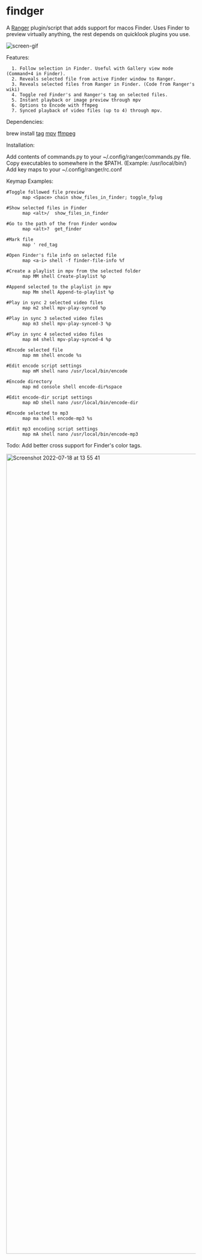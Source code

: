 # findger

A [Ranger](https://github.com/ranger/ranger) plugin/script that adds support for macos Finder. Uses Finder to preview virtually anything, the rest depends on quicklook plugins you use.

![screen-gif](./preview.gif)

Features:
```
  1. Follow selection in Finder. Useful with Gallery view mode (Command+4 in Finder).
  2. Reveals selected file from active Finder window to Ranger.
  3. Reveals selected files from Ranger in Finder. (Code from Ranger's wiki)
  4. Toggle red Finder's and Ranger's tag on selected files.
  5. Instant playback or image preview through mpv
  6. Options to Encode with ffmpeg
  7. Synced playback of video files (up to 4) through mpv.
```


Dependencies:

brew install [tag](https://github.com/jdberry/tag) [mpv](https://github.com/mpv-player/mpv) [ffmpeg](https://github.com/jdberry/tag)


Installation:

Add contents of commands.py to your ~/.config/ranger/commands.py file.
Copy executables to somewhere in the $PATH. (Example: /usr/local/bin/)
Add key maps to your ~/.config/ranger/rc.conf


Keymap Examples:
```
#Toggle followed file preview
      map <Space> chain show_files_in_finder; toggle_fplug

#Show selected files in Finder
      map <alt>/  show_files_in_finder

#Go to the path of the fron Finder wondow
      map <alt>?  get_finder

#Mark file
      map ' red_tag

#Open Finder's file info on selected file
      map <a-i> shell -f finder-file-info %f

#Create a playlist in mpv from the selected folder
      map MM shell Create-playlist %p

#Append selected to the playlist in mpv
      map Mm shell Append-to-playlist %p

#Play in sync 2 selected video files
      map m2 shell mpv-play-synced %p

#Play in sync 3 selected video files
      map m3 shell mpv-play-synced-3 %p

#Play in sync 4 selected video files
      map m4 shell mpv-play-synced-4 %p

#Encode selected file
      map mm shell encode %s

#Edit encode script settings
      map mM shell nano /usr/local/bin/encode

#Encode directory
      map md console shell encode-dir%space

#Edit encode-dir script settings
      map mD shell nano /usr/local/bin/encode-dir

#Encode selected to mp3
      map ma shell encode-mp3 %s

#Edit mp3 encoding script settings
      map mA shell nano /usr/local/bin/encode-mp3
```

Todo: Add better cross support for Finder's color tags.

<img width="2128" alt="Screenshot 2022-07-18 at 13 55 41" src="https://user-images.githubusercontent.com/77557804/179497347-9f0ba654-f6dc-4c17-834d-77e5b5d670fd.png">

